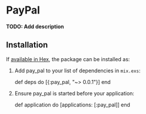 # PayPal

**TODO: Add description**

## Installation

If [available in Hex](https://hex.pm/docs/publish), the package can be installed as:

  1. Add pay_pal to your list of dependencies in `mix.exs`:

        def deps do
          [{:pay_pal, "~> 0.0.1"}]
        end

  2. Ensure pay_pal is started before your application:

        def application do
          [applications: [:pay_pal]]
        end

